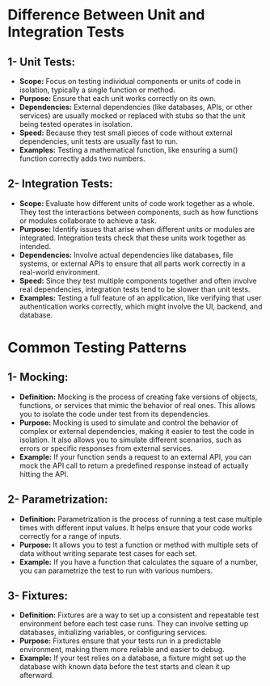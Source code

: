 # Difference Between Unit and Integration Tests
## **1- Unit Tests:**   
- **Scope:** Focus on testing individual components or units of code in isolation, typically a single function or method.   
- **Purpose:** Ensure that each unit works correctly on its own.   
- **Dependencies:** External dependencies (like databases, APIs, or other services) are usually mocked or replaced with stubs so that the unit being tested operates in isolation.   
- **Speed:** Because they test small pieces of code without external dependencies, unit tests are usually fast to run.   
- **Examples:** Testing a mathematical function, like ensuring a sum() function correctly adds two numbers.   

## **2- Integration Tests:**   
- **Scope:** Evaluate how different units of code work together as a whole. They test the interactions between components, such as how functions or modules collaborate to achieve a task.   
- **Purpose:** Identify issues that arise when different units or modules are integrated. Integration tests check that these units work together as intended.   
- **Dependencies:** Involve actual dependencies like databases, file systems, or external APIs to ensure that all parts work correctly in a real-world environment.   
- **Speed:** Since they test multiple components together and often involve real dependencies, integration tests tend to be slower than unit tests.   
- **Examples:** Testing a full feature of an application, like verifying that user authentication works correctly, which might involve the UI, backend, and database.   

# Common Testing Patterns
## **1- Mocking:**
- **Definition:** Mocking is the process of creating fake versions of objects, functions, or services that mimic the behavior of real ones. This allows you to isolate the code under test from its dependencies.   
- **Purpose:** Mocking is used to simulate and control the behavior of complex or external dependencies, making it easier to test the code in isolation. It also allows you to simulate different scenarios, such as errors or specific responses from external services.   
- **Example:** If your function sends a request to an external API, you can mock the API call to return a predefined response instead of actually hitting the API.   

## **2- Parametrization:**
- **Definition:** Parametrization is the process of running a test case multiple times with different input values. It helps ensure that your code works correctly for a range of inputs.   
- **Purpose:** It allows you to test a function or method with multiple sets of data without writing separate test cases for each set.   
- **Example:** If you have a function that calculates the square of a number, you can parametrize the test to run with various numbers.    

## **3- Fixtures:**
- **Definition:** Fixtures are a way to set up a consistent and repeatable test environment before each test case runs. They can involve setting up databases, initializing variables, or configuring services.
- **Purpose:** Fixtures ensure that your tests run in a predictable environment, making them more reliable and easier to debug.
- **Example:** If your test relies on a database, a fixture might set up the database with known data before the test starts and clean it up afterward.
